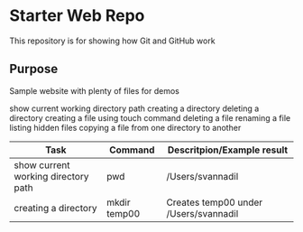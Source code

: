 # Starter Web Repo

This repository is for showing how Git and GitHub work

## Purpose

Sample website with plenty of files for demos

show current working directory path
creating a directory
deleting a directory
creating a file using touch command
deleting a file
renaming a file
listing hidden files
copying a file from one directory to another

Task | Command | Descritpion/Example result
-----|---------|-------
show current working directory path | pwd | /Users/svannadil
creating a directory | mkdir temp00 | Creates temp00 under /Users/svannadil

